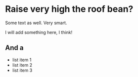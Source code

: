 # Raise very high the roof bean?

Some text as well. Very smart.

I will add something here, I think!

## And a

- list item 1
- list item 2
- list item 3
